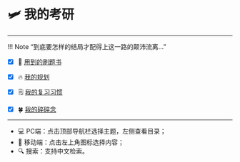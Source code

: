 # 🛩️ 我的考研

-----


!!! Note
    “到底要怎样的结局才配得上这一路的颠沛流离...”


- [x] 📖 [用到的刷题书](./yanBooks.md)
- [x] 🔥 [我的规划](./yanPlans.md)
- [x] 🗒️ [我的复习习惯](./yanHabits.md)
- [x] 🍀 [我的碎碎念](./yanTalks.md)


------

- 💻 PC端：点击顶部导航栏选择主题，左侧查看目录；
- 📱 移动端：点击左上角图标选择内容；
- 🔍 搜索：支持中文检索。